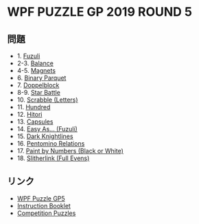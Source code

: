 # WPF PUZZLE GP 2019 ROUND 5

## 問題
- 1\. [Fuzuli](../puzzle/fuzuli.md)
- 2-3. [Balance](../puzzle/balance.md)
- 4-5. [Magnets](../puzzle/magnets.md)
- 6\. [Binary Parquet](../puzzle/binary_parquet.md)
- 7\. [Doppelblock](../puzzle/doppelblock.md)
- 8-9. [Star Battle](../puzzle/starbattle.md)
- 10\. [Scrabble (Letters)](../puzzle/scrabble.md)
- 11\. [Hundred](../puzzle/hundred.md)
- 12\. [Hitori](../puzzle/hitori.md)
- 13\. [Capsules](../puzzle/capsules.md)
- 14\. [Easy As... (Fuzuli)](../puzzle/easyas_fuzuli.md)
- 15\. [Dark Knightlines](../puzzle/darkknightlines.md)
- 16\. [Pentomino Relations](../puzzle/pentominorelations.md)
- 17\. [Paint by Numbers (Black or White)](../puzzle/paintbynumbers_blackorwhite.md)
- 18\. [Slitherlink (Full Evens)](../puzzle/slitherlink_fullevens.md)

## リンク
- [WPF Puzzle GP5](https://gp.worldpuzzle.org/content/wpf-puzzle-gp5-5)
- [Instruction Booklet](https://gp.worldpuzzle.org/content/instruction-booklet-90)
- [Competition Puzzles](https://gp.worldpuzzle.org/content/competition-puzzles-55)
